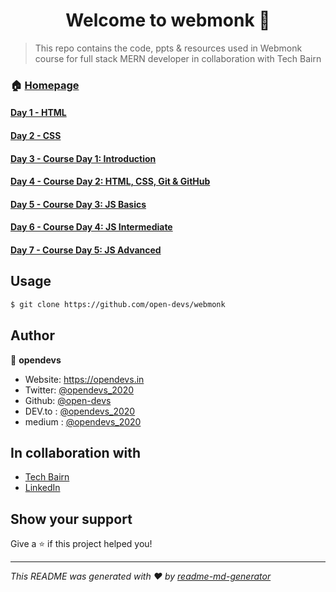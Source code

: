 <h1 align="center">Welcome to webmonk 👋</h1>

> This repo contains the code, ppts &amp; resources used in Webmonk course for full stack MERN developer in collaboration with Tech Bairn


### 🏠 [Homepage](https://github.com/open-devs/webmonk)

#### [Day 1 - HTML](https://github.com/open-devs/webmonk/tree/master/Day%201)
#### [Day 2 - CSS](https://github.com/open-devs/webmonk/tree/master/Day%202)
#### [Day 3 - Course Day 1: Introduction](https://github.com/open-devs/webmonk/tree/master/Course%20Day%201)
#### [Day 4 - Course Day 2: HTML, CSS, Git & GitHub](https://github.com/open-devs/webmonk/tree/master/Course%20Day%202)
#### [Day 5 - Course Day 3: JS Basics](https://github.com/open-devs/webmonk/tree/master/Course%20Day%203)
#### [Day 6 - Course Day 4: JS Intermediate](https://github.com/open-devs/webmonk/tree/master/Course%20Day%204)
#### [Day 7 - Course Day 5: JS Advanced](https://github.com/open-devs/webmonk/tree/master/Course%20Day%205)

## Usage

```sh
$ git clone https://github.com/open-devs/webmonk
```

## Author

👤 **opendevs**

* Website: https://opendevs.in
* Twitter: [@opendevs_2020](https://twitter.com/opendevs_2020)
* Github: [@open-devs](https://github.com/open-devs)
* DEV.to : [@opendevs_2020](https://dev.to/opendevs_2020)
* medium : [@opendevs_2020](https://medium.com/@opendevs_2020)

## In collaboration with 

* [Tech Bairn](https://techbairn.com/)
* [LinkedIn](https://www.linkedin.com/company/techbairn/)

## Show your support

Give a ⭐️ if this project helped you!

***
_This README was generated with ❤️ by [readme-md-generator](https://github.com/kefranabg/readme-md-generator)_
